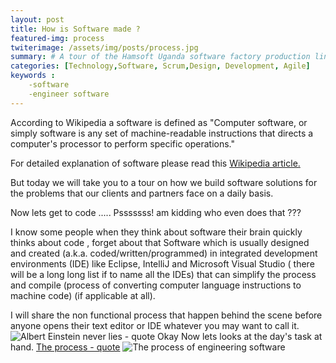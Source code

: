 ```yaml
---
layout: post
title: How is Software made ?
featured-img: process
twiterimage: /assets/img/posts/process.jpg
summary: # A tour of the Hamsoft Uganda software factory production line!
categories: [Technology,Software, Scrum,Design, Development, Agile]
keywords :
    -software
    -engineer software
---
```


According to Wikipedia a software is defined as "Computer software, or simply software is any set of machine-readable instructions that directs a computer's processor to perform specific operations."   

For detailed explanation of software please read this [Wikipedia article.](http://www.wikiwand.com/en/Software)

But today we will take you to a tour on how we build software solutions for the problems that our clients and partners face on a daily basis.

Now lets get to code ..... Psssssss! am kidding who even does that ???

I know some people when they think about software their brain quickly thinks about code , forget about that Software which  is usually designed and created (a.k.a. coded/written/programmed) in integrated development environments (IDE) like Eclipse, IntelliJ and Microsoft Visual Studio ( there will be a long long list if to name all the IDEs) that can simplify the process and compile (process of converting computer language instructions to machine code)   (if applicable at all).

I will share the non functional process that happen behind the scene before anyone opens their text editor or IDE whatever you may want to call it.
![Albert Einstein never lies - quote](https://blog.hamsoftug.com/assets/img/posts_contents/einstein-quote.jpg "Albert Einstain never lies")
Okay Now lets looks at the day's task at hand.
[The process - quote](https://blog.hamsoftug.com/assets/img/posts_contents/process.png )
![The process of engineering software](https://blog.hamsoftug.com/assets/img/posts_contents/process.png)

